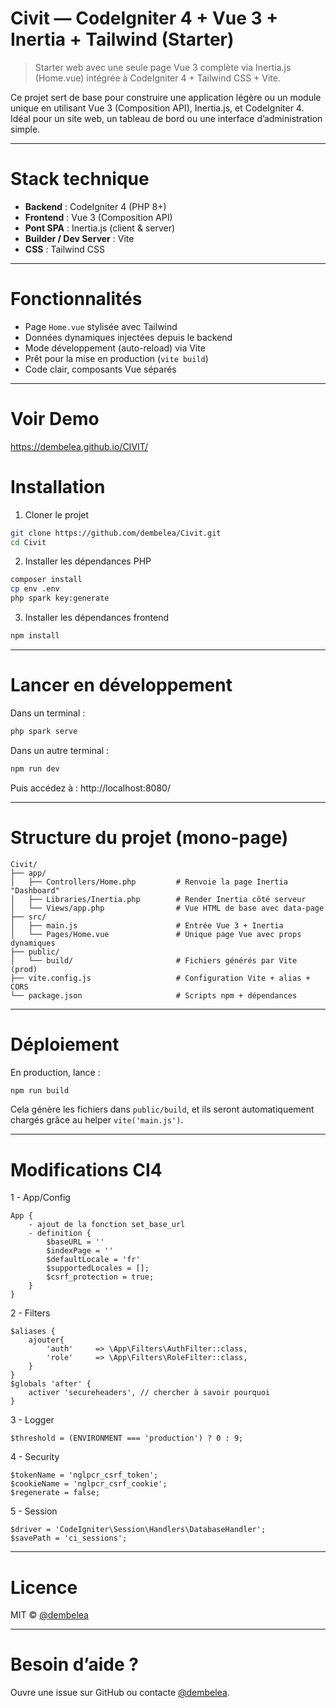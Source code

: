 # Civit —  CodeIgniter 4  + Vue 3 + Inertia + Tailwind  (Starter)

> Starter web avec une seule page Vue 3 complète via Inertia.js (Home.vue) intégrée à CodeIgniter 4 + Tailwind CSS + Vite.

Ce projet sert de base pour construire une application légère ou un module unique en utilisant Vue 3 (Composition API), Inertia.js, et CodeIgniter 4. Idéal pour un site web, un tableau de bord ou une interface d’administration simple.

---

# Stack technique

- **Backend** : CodeIgniter 4 (PHP 8+)
- **Frontend** : Vue 3 (Composition API)
- **Pont SPA** : Inertia.js (client & server)
- **Builder / Dev Server** : Vite
- **CSS** : Tailwind CSS

---

# Fonctionnalités

- Page `Home.vue` stylisée avec Tailwind
- Données dynamiques injectées depuis le backend
- Mode développement (auto-reload) via Vite
- Prêt pour la mise en production (`vite build`)
- Code clair, composants Vue séparés

---
# Voir Demo

https://dembelea.github.io/CIVIT/

# Installation

1. Cloner le projet

```bash
git clone https://github.com/dembelea/Civit.git
cd Civit
```

2. Installer les dépendances PHP

```bash
composer install
cp env .env
php spark key:generate
```

3. Installer les dépendances frontend

```bash
npm install
```

---

# Lancer en développement

Dans un terminal :

```bash
php spark serve
```

Dans un autre terminal :

```bash
npm run dev
```

Puis accédez à :  http://localhost:8080/

---

# Structure du projet (mono-page)

```
Civit/
├── app/
│   ├── Controllers/Home.php         # Renvoie la page Inertia "Dashboard"
│   ├── Libraries/Inertia.php        # Render Inertia côté serveur
│   └── Views/app.php                # Vue HTML de base avec data-page
├── src/
│   ├── main.js                      # Entrée Vue 3 + Inertia
│   └── Pages/Home.vue               # Unique page Vue avec props dynamiques
├── public/
│   └── build/                       # Fichiers générés par Vite (prod)
├── vite.config.js                   # Configuration Vite + alias + CORS
└── package.json                     # Scripts npm + dépendances
```

---

# Déploiement

En production, lance :

```bash
npm run build
```

Cela génère les fichiers dans `public/build`, et ils seront automatiquement chargés grâce au helper `vite('main.js')`.

---

# Modifications CI4

1 - App/Config
	
	App {
		- ajout de la fonction set_base_url
		- definition {
			$baseURL = ''
			$indexPage = ''
			$defaultLocale = 'fr'
			$supportedLocales = [];
			$csrf_protection = true;
		}
	} 

2 - Filters

	$aliases {
		ajouter{
			'auth'     => \App\Filters\AuthFilter::class,
        	'role'     => \App\Filters\RoleFilter::class,
		}
	}
	$globals 'after' {
		activer 'secureheaders', // chercher à savoir pourquoi
	}
3 - Logger 
 	
 	$threshold = (ENVIRONMENT === 'production') ? 0 : 9;

4 - Security

	$tokenName = 'nglpcr_csrf_token';
	$cookieName = 'nglpcr_csrf_cookie';
	$regenerate = false;


5 - Session
	
	$driver = 'CodeIgniter\Session\Handlers\DatabaseHandler';
	$savePath = 'ci_sessions';

---

# Licence

MIT © [@dembelea](https://github.com/dembelea)

---

# Besoin d’aide ?

Ouvre une issue sur GitHub ou contacte [@dembelea](https://github.com/dembelea).
